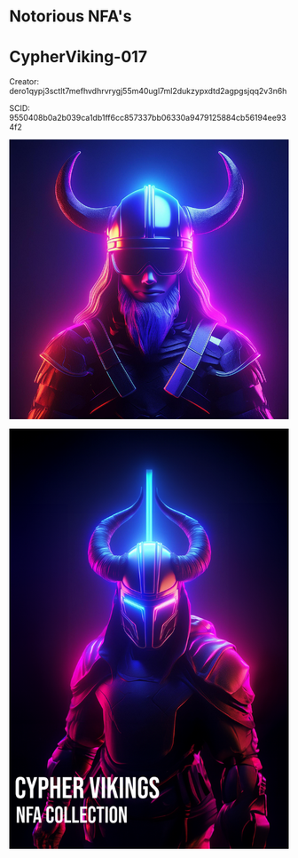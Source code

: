 # Notorious NFA's

# CypherViking-017

Creator: dero1qypj3sctlt7mefhvdhrvrygj55m40ugl7ml2dukzypxdtd2agpgsjqq2v3n6h

SCID: 9550408b0a2b039ca1db1ff6cc857337bb06330a9479125884cb56194ee934f2

![Cover Art](https://github.com/Notoriousjoshyb/CypherVikings-017/blob/main/CypherViking-017-IC.png?raw=true)


![Cover Art](https://github.com/Notoriousjoshyb/CypherVikings-017/blob/main/CypherViking-CA.png?raw=true)
